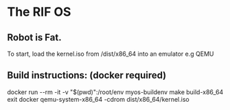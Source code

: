 # The RIF OS

## Robot is Fat.

To start, load the kernel.iso from /dist/x86_64 into an emulator e.g QEMU

## Build instructions: (docker required)
docker run --rm -it -v "$(pwd)":/root/env myos-buildenv
make build-x86_64
exit docker
qemu-system-x86_64 -cdrom dist/x86_64/kernel.iso